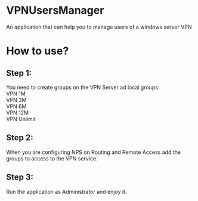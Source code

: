 # VPNUsersManager
An application that can help you to manage users of a windows server VPN

<h1>How to use?</h1>

<h2>Step 1:</h2>
<p>You need to create groups on the VPN Server ad local groups:</br>
VPN 1M</br>
VPN 3M</br>
VPN 6M</br>
VPN 12M</br>
VPN Unlimit</p>
<h2>Step 2:</h2>
<p>When you are configuring NPS on Routing and Remote Access add the groups to access to the VPN service.</p>
<h2>Step 3:</h2>
<p>Run the application as Administrator and enjoy it.</p>

